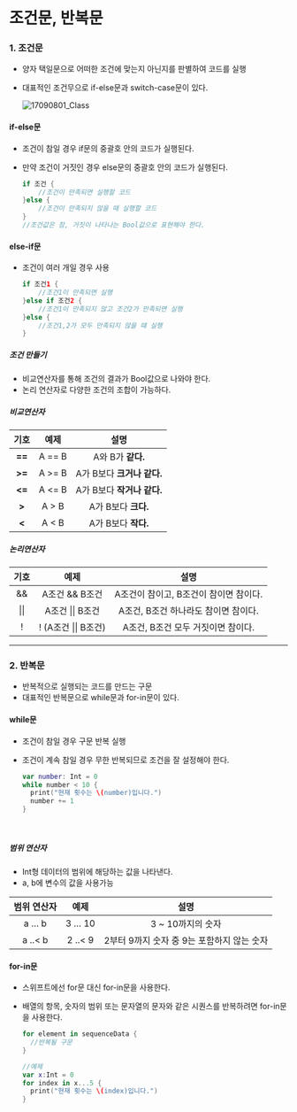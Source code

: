 # 조건문, 반복문

### 1. 조건문

- 양자 택일문으로 어떠한 조건에 맞는지 아닌지를 판별하여 코드를 실행


- 대표적인 조건무으로 if-else문과 switch-case문이 있다.

  ![17090801_Class](https://github.com/simajune/iOS_School/blob/master/Img/17090801.png)

#### if-else문

- 조건이 참일 경우 if문의 중괄호 안의 코드가 실행된다.

- 만약 조건이 거짓인 경우 else문의 중괄호 안의 코드가 실행된다.

  ```swift
  if 조건 {
      //조건이 만족되면 실행할 코드
  }else {
      //조건이 만족되지 않을 때 실행할 코드
  }
  //조건값은 참, 거짓이 나타나는 Bool값으로 표현해야 한다.
  ```

#### else-if문

- 조건이 여러 개일 경우 사용

  ```swift
  if 조건1 {
      //조건1이 만족되면 실행
  }else if 조건2 {
      //조건1이 만족되지 않고 조건2가 만족되면 실행
  }else {
      //조건1,2가 모두 만족되지 않을 떄 실행
  }
  ```

##### 조건 만들기

- 비교연산자를 통해 조건의 결과가 Bool값으로 나와야 한다.
- 논리 연산자로 다양한 조건의 조합이 가능하다.



##### 비교연산자

|   기호   |   예제   |         설명         |
| :----: | :----: | :----------------: |
| **==** | A == B |   A와 B가 **같다.**    |
| **>=** | A >= B | A가 B보다 **크거나 같다.** |
| **<=** | A <= B | A가 B보다 **작거나 같다.** |
| **>**  | A > B  |   A가 B보다 **크다.**   |
| **<**  | A < B  |   A가 B보다 **작다.**   |



##### 논리연산자

|  기호  |        예제        |           설명            |
| :--: | :--------------: | :---------------------: |
|  &&  |    A조건 && B조건    | A조건이 참이고, B조건이 참이면 참이다. |
| \|\| |   A조건 \|\| B조건   | A조건, B조건 하나라도 참이면 참이다.  |
|  !   | ! (A조건 \|\| B조건) |  A조건, B조건 모두 거짓이면 참이다.  |



** *

### 2. 반복문

- 반복적으로 실행되는 코드를 만드는 구문
- 대표적인 반복문으로 while문과 for-in문이 있다.



#### while문

- 조건이 참일 경우 구문 반복 실행

- 조건이 계속 참일 경우 무한 반복되므로 조건을 잘 설정해야 한다.

  ```swift
  var number: Int = 0
  while number < 10 {
    print("현재 횟수는 \(number)입니다.")
    number += 1
  }
  ```

  ​

##### 범위 연산자

- Int형 데이터의 범위에 해당하는 값을 나타낸다.
- a, b에 변수의 값을 사용가능

| 범위 연산자  |   예제    |             설명             |
| :-----: | :-----: | :------------------------: |
|  a … b  | 3 … 10  |        3 ~ 10까지의 숫자        |
| a ..< b | 2 ..< 9 | 2부터 9까지 숫자 중 9는 포함하지 않는 숫자 |



#### for-in문

- 스위프트에선 for문 대신 for-in문을 사용한다.

- 배열의 항목, 숫자의 범위 또는 문자열의 문자와 같은 시퀀스를 반복하려면 for-in문을 사용한다.

  ```swift
  for element in sequenceData {
    //반복될 구문
  }

  //예제
  var x:Int = 0
  for index in x...5 {
  	print("현재 횟수는 \(index)입니다.") 
  }
  ```